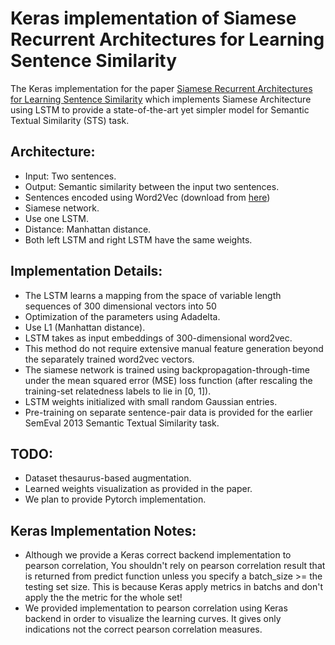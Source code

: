 # Keras implementation of Siamese Recurrent Architectures for Learning Sentence SimilarityThe Keras implementation for the paper [Siamese Recurrent Architectures for Learning Sentence Similarity](http://www.mit.edu/~jonasm/info/MuellerThyagarajan_AAAI16.pdf) which implements Siamese Architecture using LSTM to provide a state-of-the-art yet simpler model for Semantic Textual Similarity (STS) task.## Architecture:- Input: Two sentences.- Output: Semantic similarity between the input two sentences.- Sentences encoded using Word2Vec (download from [here](https://code.google.com/archive/p/word2vec/))- Siamese network.- Use one LSTM.- Distance: Manhattan distance.- Both left LSTM and right LSTM have the same weights.## Implementation Details:- The LSTM learns a mapping from the space of variable length sequences of 300 dimensional vectors into 50- Optimization of the parameters using Adadelta.- Use L1 (Manhattan distance).- LSTM takes as input embeddings of 300-dimensional word2vec.- This method do not require extensive manual feature generation beyond the separately trained word2vec vectors.- The siamese network is trained using backpropagation-through-time under the mean squared error (MSE) loss function (after rescaling the training-set relatedness labels to lie in [0, 1]).- LSTM weights initialized  with small random Gaussian entries.- Pre-training on separate sentence-pair data is provided for the earlier SemEval 2013 Semantic Textual Similarity task.## TODO:- Dataset thesaurus-based augmentation.- Learned weights visualization as provided in the paper.- We plan to provide Pytorch implementation.## Keras Implementation Notes:- Although we provide a Keras correct backend implementation to pearson correlation, You shouldn't rely on pearson correlation result that is returned from predict function unless you specify a batch_size >= the testing set size. This is because Keras apply metrics in batchs and don't apply the the metric for the whole set!- We provided implementation to pearson correlation using Keras backend in order to visualize the learning curves. It gives only indications not the correct pearson correlation measures. 